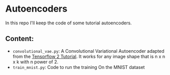 # Autoencoders

In this repo I'll keep the code of some tutorial autoencoders.

## Content:

 - `convolutional_vae.py`: A Convolutional Variational Autoencoder adapted from the
   [Tensorflow 2 Tutorial](https://www.tensorflow.org/tutorials/generative/cvae). It works for any image shape that is
   n x n x k with n power of 2. 
 - `train_mnist.py`: Code to run the training On the MNIST dataset